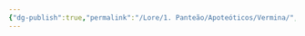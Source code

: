 ```yaml
---
{"dg-publish":true,"permalink":"/Lore/1. Panteão/Apoteóticos/Vermina/","updated":"2025-06-15T19:40:06.586-03:00"}
---
```


